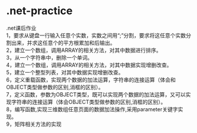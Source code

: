 # .net-practice
.net课后作业  
1，要求从键盘一行输入任意个实数，实数之间用“;”分割，要求将这任意个实数分割出来，并求这任意个的平方根累加和后输出。  
2，建立一个数组，调用ARRAY的相关方法，对其中数据进行排序。  
3，从一个字符串中，删除一个单词。  
4，建立一个数组，调用ARRAY的相关方法，对其中数据实现增删改查。  
5，建立一个整型列表，对其中数据实现增删改查。  
6，定义重载函数，实现两个数据的加法运算，字符串的连接运算（体会和OBJECT类型做参数的区别,消框的区别）。  
7，定义函数，参数为OBJECT类型，既可以实现两个数据的加法运算，又可以实现字符串的连接运算（体会OBJECT类型做参数的区别,消框的区别）。  
8，编写函数,实现三维数组任意页面的数据加法操作,采用parameter关键字实现。  
9，矩阵相关方法的实现
